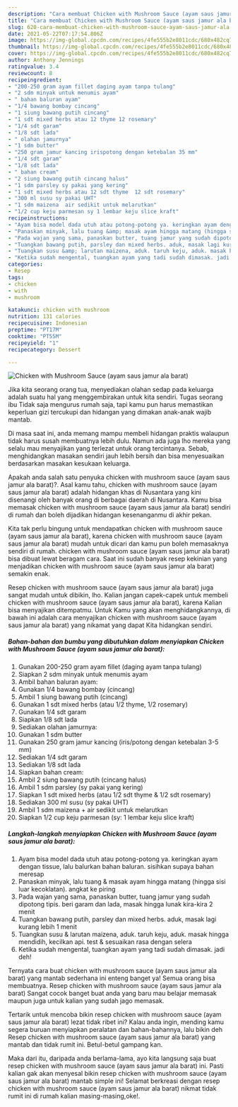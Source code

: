 ```yaml
---
description: "Cara membuat Chicken with Mushroom Sauce (ayam saus jamur ala barat) yang nikmat dan Mudah Dibuat"
title: "Cara membuat Chicken with Mushroom Sauce (ayam saus jamur ala barat) yang nikmat dan Mudah Dibuat"
slug: 620-cara-membuat-chicken-with-mushroom-sauce-ayam-saus-jamur-ala-barat-yang-nikmat-dan-mudah-dibuat
date: 2021-05-22T07:17:54.806Z
image: https://img-global.cpcdn.com/recipes/4fe555b2e8011cdc/680x482cq70/chicken-with-mushroom-sauce-ayam-saus-jamur-ala-barat-foto-resep-utama.jpg
thumbnail: https://img-global.cpcdn.com/recipes/4fe555b2e8011cdc/680x482cq70/chicken-with-mushroom-sauce-ayam-saus-jamur-ala-barat-foto-resep-utama.jpg
cover: https://img-global.cpcdn.com/recipes/4fe555b2e8011cdc/680x482cq70/chicken-with-mushroom-sauce-ayam-saus-jamur-ala-barat-foto-resep-utama.jpg
author: Anthony Jennings
ratingvalue: 3.4
reviewcount: 8
recipeingredient:
- "200-250 gram ayam fillet daging ayam tanpa tulang"
- "2 sdm minyak untuk menumis ayam"
- " bahan baluran ayam"
- "1/4 bawang bombay cincang"
- "1 siung bawang putih cincang"
- "1 sdt mixed herbs atau 12 thyme 12 rosemary"
- "1/4 sdt garam"
- "1/8 sdt lada"
- " olahan jamurnya"
- "1 sdm butter"
- "250 gram jamur kancing irispotong dengan ketebalan 35 mm"
- "1/4 sdt garam"
- "1/8 sdt lada"
- " bahan cream"
- "2 siung bawang putih cincang halus"
- "1 sdm parsley sy pakai yang kering"
- "1 sdt mixed herbs atau 12 sdt thyme  12 sdt rosemary"
- "300 ml susu sy pakai UHT"
- "1 sdm maizena  air sedikit untuk melarutkan"
- "1/2 cup keju parmesan sy 1 lembar keju slice kraft"
recipeinstructions:
- "Ayam bisa model dada utuh atau potong-potong ya. keringkan ayam dengan tissue, lalu balurkan bahan baluran. sisihkan supaya bahan meresap"
- "Panaskan minyak, lalu tuang &amp; masak ayam hingga matang (hingga sisi luar kecoklatan). angkat ke piring"
- "Pada wajan yang sama, panaskan butter, tuang jamur yang sudah dipotong tipis. beri garam dan lada, masak hingga lunak kira-kira 2 menit"
- "Tuangkan bawang putih, parsley dan mixed herbs. aduk, masak lagi kurang lebih 1 menit"
- "Tuangkan susu &amp; larutan maizena, aduk. taruh keju, aduk. masak hingga mendidih, kecilkan api. test &amp; sesuaikan rasa dengan selera"
- "Ketika sudah mengental, tuangkan ayam yang tadi sudah dimasak. jadi deh!"
categories:
- Resep
tags:
- chicken
- with
- mushroom

katakunci: chicken with mushroom 
nutrition: 131 calories
recipecuisine: Indonesian
preptime: "PT17M"
cooktime: "PT55M"
recipeyield: "1"
recipecategory: Dessert

---
```



![Chicken with Mushroom Sauce (ayam saus jamur ala barat)](https://img-global.cpcdn.com/recipes/4fe555b2e8011cdc/680x482cq70/chicken-with-mushroom-sauce-ayam-saus-jamur-ala-barat-foto-resep-utama.jpg)

Jika kita seorang orang tua, menyediakan olahan sedap pada keluarga adalah suatu hal yang menggembirakan untuk kita sendiri. Tugas seorang ibu Tidak saja mengurus rumah saja, tapi kamu pun harus memastikan keperluan gizi tercukupi dan hidangan yang dimakan anak-anak wajib mantab.

Di masa  saat ini, anda memang mampu membeli hidangan praktis walaupun tidak harus susah membuatnya lebih dulu. Namun ada juga lho mereka yang selalu mau menyajikan yang terlezat untuk orang tercintanya. Sebab, menghidangkan masakan sendiri jauh lebih bersih dan bisa menyesuaikan berdasarkan masakan kesukaan keluarga. 



Apakah anda salah satu penyuka chicken with mushroom sauce (ayam saus jamur ala barat)?. Asal kamu tahu, chicken with mushroom sauce (ayam saus jamur ala barat) adalah hidangan khas di Nusantara yang kini disenangi oleh banyak orang di berbagai daerah di Nusantara. Kamu bisa memasak chicken with mushroom sauce (ayam saus jamur ala barat) sendiri di rumah dan boleh dijadikan hidangan kesenanganmu di akhir pekan.

Kita tak perlu bingung untuk mendapatkan chicken with mushroom sauce (ayam saus jamur ala barat), karena chicken with mushroom sauce (ayam saus jamur ala barat) mudah untuk dicari dan kamu pun boleh memasaknya sendiri di rumah. chicken with mushroom sauce (ayam saus jamur ala barat) bisa dibuat lewat beragam cara. Saat ini sudah banyak resep kekinian yang menjadikan chicken with mushroom sauce (ayam saus jamur ala barat) semakin enak.

Resep chicken with mushroom sauce (ayam saus jamur ala barat) juga sangat mudah untuk dibikin, lho. Kalian jangan capek-capek untuk membeli chicken with mushroom sauce (ayam saus jamur ala barat), karena Kalian bisa menyajikan ditempatmu. Untuk Kamu yang akan menghidangkannya, di bawah ini adalah cara menyajikan chicken with mushroom sauce (ayam saus jamur ala barat) yang nikamat yang dapat Kita hidangkan sendiri.

<!--inarticleads1-->

##### Bahan-bahan dan bumbu yang dibutuhkan dalam menyiapkan Chicken with Mushroom Sauce (ayam saus jamur ala barat):

1. Gunakan 200-250 gram ayam fillet (daging ayam tanpa tulang)
1. Siapkan 2 sdm minyak untuk menumis ayam
1. Ambil  bahan baluran ayam:
1. Gunakan 1/4 bawang bombay (cincang)
1. Ambil 1 siung bawang putih (cincang)
1. Gunakan 1 sdt mixed herbs (atau 1/2 thyme, 1/2 rosemary)
1. Gunakan 1/4 sdt garam
1. Siapkan 1/8 sdt lada
1. Sediakan  olahan jamurnya:
1. Gunakan 1 sdm butter
1. Gunakan 250 gram jamur kancing (iris/potong dengan ketebalan 3-5 mm)
1. Sediakan 1/4 sdt garam
1. Sediakan 1/8 sdt lada
1. Siapkan  bahan cream:
1. Ambil 2 siung bawang putih (cincang halus)
1. Ambil 1 sdm parsley (sy pakai yang kering)
1. Siapkan 1 sdt mixed herbs (atau 1/2 sdt thyme &amp; 1/2 sdt rosemary)
1. Sediakan 300 ml susu (sy pakai UHT)
1. Ambil 1 sdm maizena + air sedikit untuk melarutkan
1. Siapkan 1/2 cup keju parmesan (sy: 1 lembar keju slice kraft)




<!--inarticleads2-->

##### Langkah-langkah menyiapkan Chicken with Mushroom Sauce (ayam saus jamur ala barat):

1. Ayam bisa model dada utuh atau potong-potong ya. keringkan ayam dengan tissue, lalu balurkan bahan baluran. sisihkan supaya bahan meresap
1. Panaskan minyak, lalu tuang &amp; masak ayam hingga matang (hingga sisi luar kecoklatan). angkat ke piring
1. Pada wajan yang sama, panaskan butter, tuang jamur yang sudah dipotong tipis. beri garam dan lada, masak hingga lunak kira-kira 2 menit
1. Tuangkan bawang putih, parsley dan mixed herbs. aduk, masak lagi kurang lebih 1 menit
1. Tuangkan susu &amp; larutan maizena, aduk. taruh keju, aduk. masak hingga mendidih, kecilkan api. test &amp; sesuaikan rasa dengan selera
1. Ketika sudah mengental, tuangkan ayam yang tadi sudah dimasak. jadi deh!




Ternyata cara buat chicken with mushroom sauce (ayam saus jamur ala barat) yang mantab sederhana ini enteng banget ya! Semua orang bisa membuatnya. Resep chicken with mushroom sauce (ayam saus jamur ala barat) Sangat cocok banget buat anda yang baru mau belajar memasak maupun juga untuk kalian yang sudah jago memasak.

Tertarik untuk mencoba bikin resep chicken with mushroom sauce (ayam saus jamur ala barat) lezat tidak ribet ini? Kalau anda ingin, mending kamu segera buruan menyiapkan peralatan dan bahan-bahannya, lalu bikin deh Resep chicken with mushroom sauce (ayam saus jamur ala barat) yang mantab dan tidak rumit ini. Betul-betul gampang kan. 

Maka dari itu, daripada anda berlama-lama, ayo kita langsung saja buat resep chicken with mushroom sauce (ayam saus jamur ala barat) ini. Pasti kalian gak akan menyesal bikin resep chicken with mushroom sauce (ayam saus jamur ala barat) mantab simple ini! Selamat berkreasi dengan resep chicken with mushroom sauce (ayam saus jamur ala barat) nikmat tidak rumit ini di rumah kalian masing-masing,oke!.

